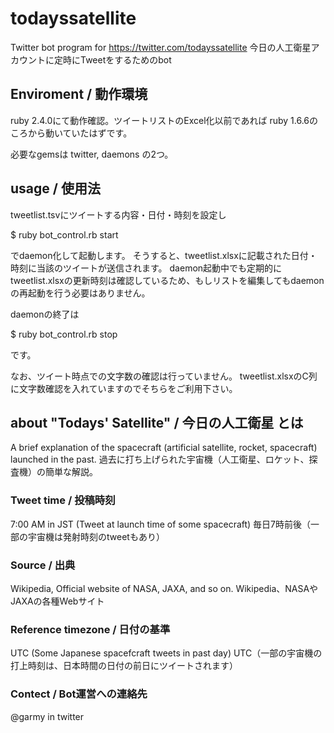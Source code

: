 # todayssatellite

Twitter bot program for https://twitter.com/todayssatellite
今日の人工衛星アカウントに定時にTweetをするためのbot

## Enviroment / 動作環境

ruby 2.4.0にて動作確認。ツイートリストのExcel化以前であれば ruby 1.6.6のころから動いていたはずです。

必要なgemsは twitter, daemons の2つ。

## usage / 使用法

tweetlist.tsvにツイートする内容・日付・時刻を設定し

$ ruby bot_control.rb start

でdaemon化して起動します。
そうすると、tweetlist.xlsxに記載された日付・時刻に当該のツイートが送信されます。
daemon起動中でも定期的にtweetlist.xlsxの更新時刻は確認しているため、もしリストを編集してもdaemonの再起動を行う必要はありません。

daemonの終了は

$ ruby bot_control.rb stop

です。

なお、ツイート時点での文字数の確認は行っていません。
tweetlist.xlsxのC列に文字数確認を入れていますのでそちらをご利用下さい。

## about "Todays' Satellite" / 今日の人工衛星 とは

A brief explanation of the spacecraft (artificial satellite, rocket, spacecraft) launched in the past.
過去に打ち上げられた宇宙機（人工衛星、ロケット、探査機）の簡単な解説。

### Tweet time / 投稿時刻

7:00 AM in JST (Tweet at launch time of some spacecraft)
毎日7時前後（一部の宇宙機は発射時刻のtweetもあり）

### Source / 出典

Wikipedia, Official website of NASA, JAXA, and so on.
Wikipedia、NASAやJAXAの各種Webサイト

### Reference timezone / 日付の基準

UTC (Some Japanese spacefcraft tweets in past day)
UTC（一部の宇宙機の打上時刻は、日本時間の日付の前日にツイートされます）

### Contect / Bot運営への連絡先

@garmy in twitter
